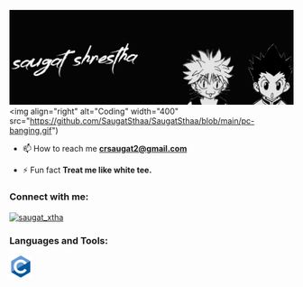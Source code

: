 
![MasterHead](https://github.com/SaugatSthaa/SaugatSthaa/blob/main/1.jpg)
<img align="right" alt="Coding" width="400" src="https://github.com/SaugatSthaa/SaugatSthaa/blob/main/pc-banging.gif")

- 📫 How to reach me **crsaugat2@gmail.com**

- ⚡ Fun fact **Treat me like white tee.**

<h3 align="left">Connect with me:</h3>
<p align="left">
<a href="https://instagram.com/saugat_xtha" target="blank"><img align="center" src="https://raw.githubusercontent.com/rahuldkjain/github-profile-readme-generator/master/src/images/icons/Social/instagram.svg" alt="saugat_xtha" height="30" width="40" /></a>
</p>

<h3 align="left">Languages and Tools:</h3>
<p align="left"> <a href="https://www.cprogramming.com/" target="_blank" rel="noreferrer"> <img src="https://raw.githubusercontent.com/devicons/devicon/master/icons/c/c-original.svg" alt="c" width="40" height="40"/> </a> </p>


